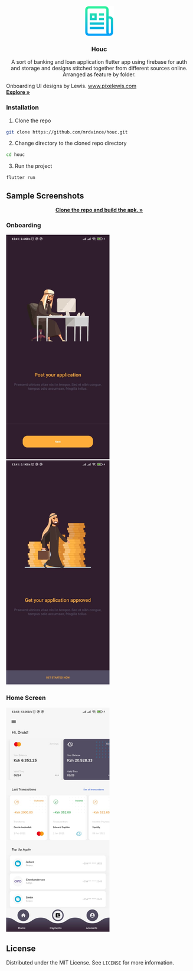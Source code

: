 <!-- PROJECT LOGO -->
<br />
<p align="center">
  <a href="https://github.com/mrdvince/houc">
    <img src="screenshots/logo.png" alt="Logo" width="80" height="80">
  </a>

  <h3 align="center">Houc</h3>

  <p align="center">
  A sort of banking and loan application flutter app using firebase for auth and storage and designs stitched together from different sources online. 
  Arranged as feature by folder.

  Onboarding UI designs by Lewis. www.pixelewis.com 
    <br />
    <a href="#"><strong>Explore »</strong></a>
   </p>
</p>

### Installation

1. Clone the repo

```sh
git clone https://github.com/mrdvince/houc.git
```

2. Change directory to the cloned repo directory

```sh
cd houc
```

3. Run the project

```JS
flutter run
```

<!-- USAGE EXAMPLES -->

## Sample Screenshots

<p align="center">
    <a href="#"><strong>Clone the repo and build the apk. »</strong></a>
   </p>

### Onboarding

<img src="screenshots/5.jpeg" width="280"/>   <img src="screenshots/4.jpeg" width="280"/>

### Home Screen

<img src="screenshots/1.jpeg" width="280"/>

<!-- LICENSE -->

## License

Distributed under the MIT License. See `LICENSE` for more information.
